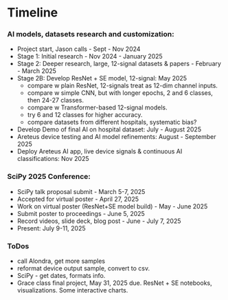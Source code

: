 # Timeline  

### AI models, datasets research and customization:  
 * Project start, Jason calls - Sept - Nov 2024
 * Stage 1: Initial research - Nov 2024 - January 2025
 * Stage 2: Deeper research, large, 12-signal datasets & papers - February - March 2025  
 * Stage 2B: Develop ResNet + SE model, 12-signal: May 2025
    - compare w plain ResNet, 12-signals treat as 12-dim channel inputs.
    - compare w simple CNN, but with longer epochs, 2 and 6 classes, then 24-27 classes.
    - compare w Transformer-based 12-signal models.
    - try 6 and 12 classes for higher accuracy.
    - compare datasets from different hospitals, systematic bias?   
 * Develop Demo of final AI on hospital dataset: July - August 2025
 * Areteus device testing and AI model refinements: August - September 2025
 * Deploy Areteus AI app, live device signals & continuous AI classifications: Nov 2025 
   
### SciPy 2025 Conference:  
 * SciPy talk proposal submit - March 5-7, 2025
 * Accepted for virtual poster - April 27, 2025   
 * Work on virtual poster (ResNet+SE model build) - May - June 2025
 * Submit poster to proceedings - June 5, 2025  
 * Record videos, slide deck, blog post - June - July 7, 2025
 * Present: July 9-11, 2025  

### ToDos  

 * call Alondra, get more samples
 * reformat device output sample, convert to csv.
 * SciPy - get dates, formats info.  
 * Grace class final project, May 31, 2025 due. ResNet + SE notebooks, visualizations. Some interactive charts.   

